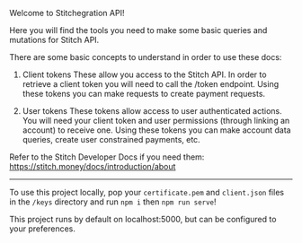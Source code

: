 Welcome to Stitchegration API!

Here you will find the tools you need to make some basic queries and mutations for Stitch API.

There are some basic concepts to understand in order to use these docs:

1. Client tokens
These allow you access to the Stitch API. In order to retrieve a client token you will need to call the /token endpoint.
Using these tokens you can make requests to create payment requests.

2. User tokens
These tokens allow access to user authenticated actions. You will need your client token and user permissions (through linking an account) to receive one.
Using these tokens you can make account data queries, create user constrained payments, etc.

Refer to the Stitch Developer Docs if you need them: https://stitch.money/docs/introduction/about

-----------

To use this project locally, pop your `certificate.pem` and `client.json` files in the `/keys` directory and run `npm i` then `npm run serve`!

This project runs by default on localhost:5000, but can be configured to your preferences.